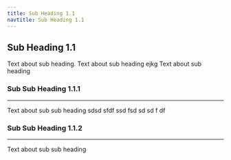 ```yaml
---
title: Sub Heading 1.1
navtitle: Sub Heading 1.1
---
```

## Sub Heading 1.1
Text about sub heading. Text about sub heading
ejkg
Text about sub heading
### Sub Sub Heading 1.1.1
---
Text about sub sub heading
sdsd
sfdf
ssd
fsd
sd
sd
f
df
### Sub Sub Heading 1.1.2
---
Text about sub sub heading

